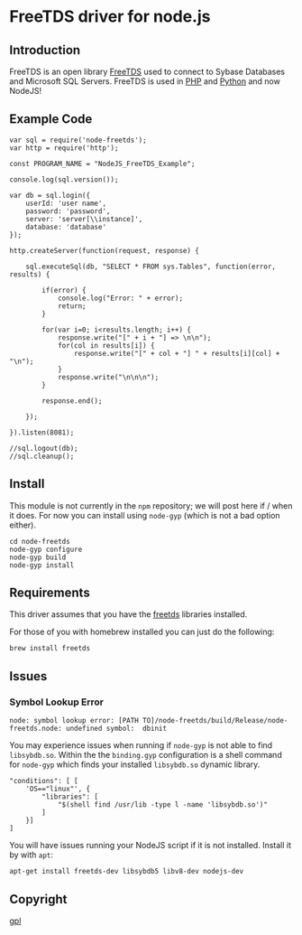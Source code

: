 FreeTDS driver for node.js
==========================

Introduction
------------

FreeTDS is an open library [FreeTDS](http://freetds.schemamania.org/) used to
connect to Sybase Databases and Microsoft SQL Servers.  FreeTDS is used in
[PHP](http://www.php.net/manual/en/mssql.requirements.php) and
[Python](http://pymssql.sourceforge.net/) and now NodeJS!

Example Code
-----------

	var sql = require('node-freetds');
	var http = require('http');
	
	const PROGRAM_NAME = "NodeJS_FreeTDS_Example";
	
	console.log(sql.version());
	
	var db = sql.login({
		userId: 'user name',
		password: 'password',
		server: 'server[\\instance]',
		database: 'database'
	});
	
	http.createServer(function(request, response) {
		
		sql.executeSql(db, "SELECT * FROM sys.Tables", function(error, results) {
			
			if(error) {
				console.log("Error: " + error);
				return;
			}
			
			for(var i=0; i<results.length; i++) {
				response.write("[" + i + "] => \n\n");
				for(col in results[i]) {
					response.write("[" + col + "] " + results[i][col] + "\n");
				}
				response.write("\n\n\n");
			}
			
			response.end();
			
		});
		
	}).listen(8081);
	
	//sql.logout(db);
	//sql.cleanup();

Install
-------

This module is not currently in the ``npm`` repository; we will post here if /
when it does.  For now you can install using ``node-gyp`` (which is not a bad
option either).

	cd node-freetds
	node-gyp configure
	node-gyp build
	node-gyp install


Requirements
------------

This driver assumes that you have the [freetds](http://www.freetds.org/)
libraries installed.

For those of you with homebrew installed you can just do the following:

	brew install freetds

Issues
------

### Symbol Lookup Error

`` node: symbol lookup error:
 [PATH TO]/node-freetds/build/Release/node-freetds.node: undefined symbol: 
 dbinit ``

You may experience issues when running if ``node-gyp`` is not able to find
``libsybdb.so``.  Within the the ``binding.gyp`` configuration is a shell
command for ``node-gyp`` which finds your installed ``libsybdb.so`` dynamic
library.

	"conditions": [ [
		'OS=="linux"', {
			"libraries": [
				"$(shell find /usr/lib -type l -name 'libsybdb.so')"
			]
		}]
	]

You will have issues running your NodeJS script if it is not installed.
Install it by with ``apt``:

	apt-get install freetds-dev libsybdb5 libv8-dev nodejs-dev

Copyright
---------

[gpl](http://www.gnu.org/copyleft/gpl.html)
